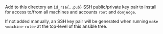 Add to this directory an `id_rsa{,.pub}` SSH public/private key pair
to install for access to/from all machines and accounts `root` and
`domjudge`.

If not added manually, an SSH key pair will be generated when running
`make <machine-role>` at the top-level of this ansible tree.
